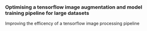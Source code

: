 ### Optimising a tensorflow image augmentation and model training pipeline for large datasets

Improving the efficency of a tensorflow image processing pipeline 
